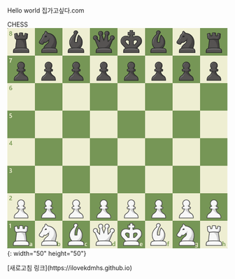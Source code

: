 <html>

<body>
  Hello world
집가고싶다.com

  <p>
    CHESS
    <br>
    <img src="Image/체스.png">{: width="50" height="50"}
  </p>

  <p>
    [새로고침 링크](https://ilovekdmhs.github.io)
  </p>
</body>

</html>
